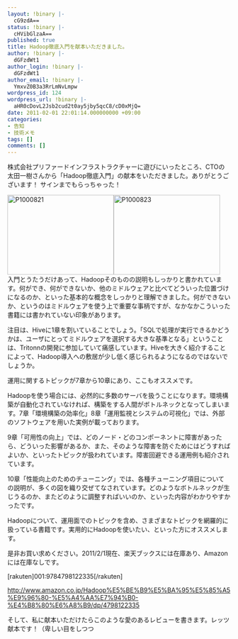 ```yaml
---
layout: !binary |-
  cG9zdA==
status: !binary |-
  cHVibGlzaA==
published: true
title: Hadoop徹底入門を献本いただきました。
author: !binary |-
  dGFzdWt1
author_login: !binary |-
  dGFzdWt1
author_email: !binary |-
  YmxvZ0B3a3RrLmNvLmpw
wordpress_id: 124
wordpress_url: !binary |-
  aHR0cDovL2Jsb2cud2t0ay5jby5qcC8/cD0xMjQ=
date: 2011-02-01 22:01:14.000000000 +09:00
categories:
- 告知
- 技術メモ
tags: []
comments: []
---
```

株式会社プリファードインフラストラクチャーに遊びにいったところ、CTOの太田一樹さんから「Hadoop徹底入門」の献本をいただきました。ありがとうございます！
サインまでもらっちゃった！
<div class="wp-caption alignnone" style="width: 500px;"><a class="thickbox" title="P1000821" href="http://farm6.static.flickr.com/5011/5406958747_e28437939a_b.jpg"><img src="http://farm6.static.flickr.com/5011/5406958747_e28437939a_m.jpg" alt="P1000821" title="P1000821" width="240" height="180" /></a><a class="thickbox" title="P1000823" href="http://farm6.static.flickr.com/5092/5406959299_20a67d61b6_b.jpg"><img src="http://farm6.static.flickr.com/5092/5406959299_20a67d61b6_m.jpg" alt="P1000823" title="P1000823" width="240" height="180" /></a></div>
入門とうたうだけあって、Hadoopそのものの説明もしっかりと書かれています。何ができ、何ができないか、他のミドルウェアと比べてどういった位置づけになるのか、といった基本的な概念をしっかりと理解できました。何ができないか、というのはミドルウェアを使う上で重要な事柄ですが、なかなかこういった書籍には書かれていない印象があります。

注目は、Hiveに1章を割いていることでしょう。「SQLで処理が実行できるかどうかは、ユーザにとってミドルウェアを選択する大きな基準となる」ということは、Tritonnの開発に参加していて痛感しています。Hiveを大きく紹介することによって、Hadoop導入への敷居が少し低く感じられるようになるのではないでしょうか。

運用に関するトピックが7章から10章にあり、ここもオススメです。

Hadoopを使う場合には、必然的に多数のサーバを扱うことになります。環境構築が自動化されていなければ、構築をする人間がボトルネックとなってしまいます。7章「環境構築の効率化」8章「運用監視とシステムの可視化」では、外部のソフトウェアを用いた実例が載っております。

9章「可用性の向上」では、どのノード・どのコンポーネントに障害があったら、どういった影響があるか、また、そのような障害を防ぐためにはどうすればよいか、といったトピックが扱われています。障害回避できる運用例も紹介されています。

10章「性能向上のためのチューニング」では、各種チューニング項目についての説明が、多くの図を織り交ぜてなされています。どのようなボトルネックが生じうるのか、またどのように調整すればいいのか、といった内容がわかりやすかったです。

Hadoopについて、運用面でのトピックを含め、さまざまなトピックを網羅的に扱っている書籍です。実用的にHadoopを使いたい、といった方にオススメします。

是非お買い求めください。2011/2/1現在、楽天ブックスには在庫あり、Amazonには在庫なしです。

[rakuten]001:9784798122335[/rakuten]

http://www.amazon.co.jp/Hadoop%E5%BE%B9%E5%BA%95%E5%85%A5%E9%96%80-%E5%A4%AA%E7%94%B0-%E4%B8%80%E6%A8%B9/dp/4798122335

そして、私に献本いただけたらこのような愛のあるレビューを書きます。レッツ献本です！（卑しい目をしつつ

